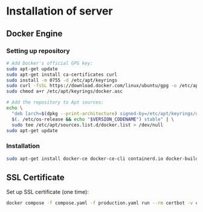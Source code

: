 # Installation of server

## Docker Engine

### Setting up repository
```sh
# Add Docker's official GPG key:
sudo apt-get update
sudo apt-get install ca-certificates curl
sudo install -m 0755 -d /etc/apt/keyrings
sudo curl -fsSL https://download.docker.com/linux/ubuntu/gpg -o /etc/apt/keyrings/docker.asc
sudo chmod a+r /etc/apt/keyrings/docker.asc

# Add the repository to Apt sources:
echo \
  "deb [arch=$(dpkg --print-architecture) signed-by=/etc/apt/keyrings/docker.asc] https://download.docker.com/linux/ubuntu \
  $(. /etc/os-release && echo "$VERSION_CODENAME") stable" | \
  sudo tee /etc/apt/sources.list.d/docker.list > /dev/null
sudo apt-get update
```

### Installation

```sh
sudo apt-get install docker-ce docker-ce-cli containerd.io docker-buildx-plugin docker-compose-plugin
```

## SSL Certificate

Set up SSL certificate (one time):

```sh
docker compose -f compose.yaml -f production.yaml run --rm certbot -v certonly --webroot --webroot-path /var/www/certbot/ -d betauia.net
```
